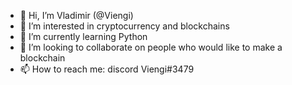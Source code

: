 - 👋 Hi, I’m Vladimir (@Viengi)
- 👀 I’m interested in cryptocurrency and blockchains
- 🌱 I’m currently learning Python
- 💞️ I’m looking to collaborate on people who would like to make a blockchain
- 📫 How to reach me: discord Viengi#3479

<!---
Viengi/Viengi is a ✨ special ✨ repository because its `README.md` (this file) appears on your GitHub profile.
You can click the Preview link to take a look at your changes.
--->
